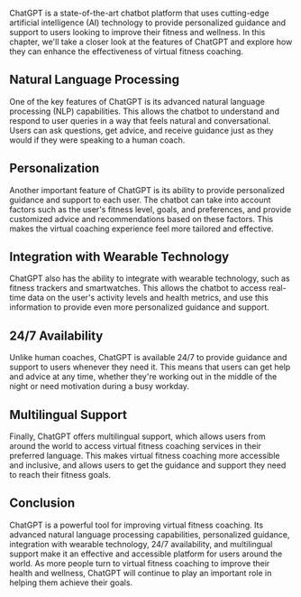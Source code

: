 

ChatGPT is a state-of-the-art chatbot platform that uses cutting-edge artificial intelligence (AI) technology to provide personalized guidance and support to users looking to improve their fitness and wellness. In this chapter, we'll take a closer look at the features of ChatGPT and explore how they can enhance the effectiveness of virtual fitness coaching.

Natural Language Processing
---------------------------

One of the key features of ChatGPT is its advanced natural language processing (NLP) capabilities. This allows the chatbot to understand and respond to user queries in a way that feels natural and conversational. Users can ask questions, get advice, and receive guidance just as they would if they were speaking to a human coach.

Personalization
---------------

Another important feature of ChatGPT is its ability to provide personalized guidance and support to each user. The chatbot can take into account factors such as the user's fitness level, goals, and preferences, and provide customized advice and recommendations based on these factors. This makes the virtual coaching experience feel more tailored and effective.

Integration with Wearable Technology
------------------------------------

ChatGPT also has the ability to integrate with wearable technology, such as fitness trackers and smartwatches. This allows the chatbot to access real-time data on the user's activity levels and health metrics, and use this information to provide even more personalized guidance and support.

24/7 Availability
-----------------

Unlike human coaches, ChatGPT is available 24/7 to provide guidance and support to users whenever they need it. This means that users can get help and advice at any time, whether they're working out in the middle of the night or need motivation during a busy workday.

Multilingual Support
--------------------

Finally, ChatGPT offers multilingual support, which allows users from around the world to access virtual fitness coaching services in their preferred language. This makes virtual fitness coaching more accessible and inclusive, and allows users to get the guidance and support they need to reach their fitness goals.

Conclusion
----------

ChatGPT is a powerful tool for improving virtual fitness coaching. Its advanced natural language processing capabilities, personalized guidance, integration with wearable technology, 24/7 availability, and multilingual support make it an effective and accessible platform for users around the world. As more people turn to virtual fitness coaching to improve their health and wellness, ChatGPT will continue to play an important role in helping them achieve their goals.
